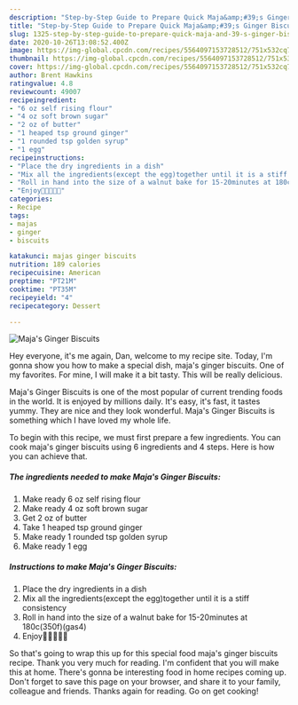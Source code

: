 ```yaml
---
description: "Step-by-Step Guide to Prepare Quick Maja&amp;#39;s Ginger Biscuits"
title: "Step-by-Step Guide to Prepare Quick Maja&amp;#39;s Ginger Biscuits"
slug: 1325-step-by-step-guide-to-prepare-quick-maja-and-39-s-ginger-biscuits
date: 2020-10-26T13:08:52.400Z
image: https://img-global.cpcdn.com/recipes/5564097153728512/751x532cq70/majas-ginger-biscuits-recipe-main-photo.jpg
thumbnail: https://img-global.cpcdn.com/recipes/5564097153728512/751x532cq70/majas-ginger-biscuits-recipe-main-photo.jpg
cover: https://img-global.cpcdn.com/recipes/5564097153728512/751x532cq70/majas-ginger-biscuits-recipe-main-photo.jpg
author: Brent Hawkins
ratingvalue: 4.8
reviewcount: 49007
recipeingredient:
- "6 oz self rising flour"
- "4 oz soft brown sugar"
- "2 oz of butter"
- "1 heaped tsp ground ginger"
- "1 rounded tsp golden syrup"
- "1 egg"
recipeinstructions:
- "Place the dry ingredients in a dish"
- "Mix all the ingredients(except the egg)together until it is a stiff consistency"
- "Roll in hand into the size of a walnut bake for 15-20minutes at 180c(350f)(gas4)"
- "Enjoy🍭🍭🍭🍭🍭"
categories:
- Recipe
tags:
- majas
- ginger
- biscuits

katakunci: majas ginger biscuits 
nutrition: 189 calories
recipecuisine: American
preptime: "PT21M"
cooktime: "PT35M"
recipeyield: "4"
recipecategory: Dessert

---
```



![Maja&#39;s Ginger Biscuits](https://img-global.cpcdn.com/recipes/5564097153728512/751x532cq70/majas-ginger-biscuits-recipe-main-photo.jpg)

Hey everyone, it's me again, Dan, welcome to my recipe site. Today, I'm gonna show you how to make a special dish, maja&#39;s ginger biscuits. One of my favorites. For mine, I will make it a bit tasty. This will be really delicious.



Maja&#39;s Ginger Biscuits is one of the most popular of current trending foods in the world. It is enjoyed by millions daily. It's easy, it's fast, it tastes yummy. They are nice and they look wonderful. Maja&#39;s Ginger Biscuits is something which I have loved my whole life.


To begin with this recipe, we must first prepare a few ingredients. You can cook maja&#39;s ginger biscuits using 6 ingredients and 4 steps. Here is how you can achieve that.

<!--inarticleads1-->

##### The ingredients needed to make Maja&#39;s Ginger Biscuits:

1. Make ready 6 oz self rising flour
1. Make ready 4 oz soft brown sugar
1. Get 2 oz of butter
1. Take 1 heaped tsp ground ginger
1. Make ready 1 rounded tsp golden syrup
1. Make ready 1 egg




<!--inarticleads2-->

##### Instructions to make Maja&#39;s Ginger Biscuits:

1. Place the dry ingredients in a dish
1. Mix all the ingredients(except the egg)together until it is a stiff consistency
1. Roll in hand into the size of a walnut bake for 15-20minutes at 180c(350f)(gas4)
1. Enjoy🍭🍭🍭🍭🍭




So that's going to wrap this up for this special food maja&#39;s ginger biscuits recipe. Thank you very much for reading. I'm confident that you will make this at home. There's gonna be interesting food in home recipes coming up. Don't forget to save this page on your browser, and share it to your family, colleague and friends. Thanks again for reading. Go on get cooking!
